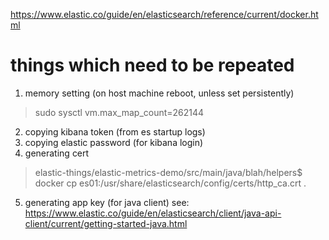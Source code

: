 https://www.elastic.co/guide/en/elasticsearch/reference/current/docker.html

# things which need to be repeated

1) memory setting (on host machine reboot, unless set persistently)
> sudo sysctl vm.max_map_count=262144
2) copying kibana token (from es startup logs)
3) copying elastic password (for kibana login)
4) generating cert
> elastic-things/elastic-metrics-demo/src/main/java/blah/helpers$ docker cp es01:/usr/share/elasticsearch/config/certs/http_ca.crt .
5) generating app key (for java client)
see: https://www.elastic.co/guide/en/elasticsearch/client/java-api-client/current/getting-started-java.html